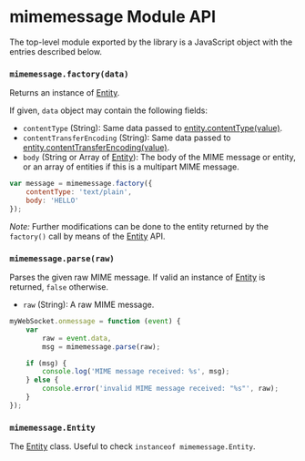 # mimemessage Module API

The top-level module exported by the library is a JavaScript object with the entries described below.


### `mimemessage.factory(data)`

Returns an instance of [Entity](Entity.md).

If given, `data` object may contain the following fields:

* `contentType` (String): Same data passed to [entity.contentType(value)](Entity.md#messagecontenttypevalue).
* `contentTransferEncoding` (String): Same data passed to [entity.contentTransferEncoding(value)](Entity.md#messagecontenttransferencodingvalue).
* `body` (String or Array of [Entity](Entity.md)): The body of the MIME message or entity, or an array of entities if this is a multipart MIME message.

```javascript
var message = mimemessage.factory({
    contentType: 'text/plain',
    body: 'HELLO'
});
```

*Note:* Further modifications can be done to the entity returned by the `factory()` call by means of the [Entity](Entity.md) API.


### `mimemessage.parse(raw)`

Parses the given raw MIME message. If valid an instance of [Entity](Entity.md) is returned, `false` otherwise.

* `raw` (String): A raw MIME message.

```javascript
myWebSocket.onmessage = function (event) {
    var
        raw = event.data,
        msg = mimemessage.parse(raw);

    if (msg) {
        console.log('MIME message received: %s', msg);
    } else {
        console.error('invalid MIME message received: "%s"', raw);
    }
});
```


### `mimemessage.Entity`

The [Entity](Entity.md) class. Useful to check `instanceof mimemessage.Entity`.
